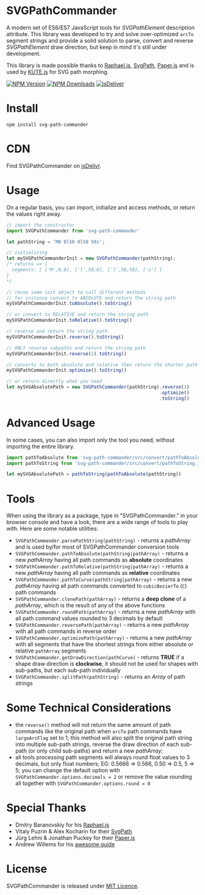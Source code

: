 # SVGPathCommander
A modern set of ES6/ES7 JavaScript tools for *SVGPathElement* description attribute. This library was developed to try and solve over-optimized `arcTo` segment strings and provide a solid solution to parse, convert and reverse *SVGPathElement* draw direction, but keep in mind it's still under development.

This library is made possible thanks to [Raphael.js](https://dmitrybaranovskiy.github.io/raphael/), [SvgPath](https://github.com/fontello/svgpath), [Paper.js](https://github.com/paperjs/paper.js/) and is used by [KUTE.js](https://github.com/thednp/kute.js) for SVG path morphing.

[![NPM Version](https://img.shields.io/npm/v/svg-path-commander.svg?style=flat-square)](https://www.npmjs.com/package/svg-path-commander)
[![NPM Downloads](https://img.shields.io/npm/dm/svg-path-commander.svg?style=flat-square)](http://npm-stat.com/charts.html?svg-path-commander)
[![jsDeliver](https://data.jsdelivr.com/v1/package/npm/svg-path-commander/badge)](https://www.jsdelivr.com/package/npm/svg-path-commander)

# Install

```
npm install svg-path-commander
```

# CDN

Find SVGPathCommander on [jsDelivr](https://www.jsdelivr.com/package/npm/svg-path-commander).

# Usage

On a regular basis, you can import, initialize and access methods, or return the values right away.

```js
// import the constructor
import SVGPathCommander from 'svg-path-commander'

let pathString = 'M0 0l50 0l50 50z';

// initializing
let mySVGPathCommanderInit = new SVGPathCommander(pathString);
/* returns => {
  segments: [ ['M',0,0], ['l',50,0], ['l',50,50], ['z'] ]
}
*/

// reuse same init object to call different methods
// for instance convert to ABSOLUTE and return the string path
mySVGPathCommanderInit.toAbsolute().toString()

// or convert to RELATIVE and return the string path
mySVGPathCommanderInit.toRelative().toString()

// reverse and return the string path
mySVGPathCommanderInit.reverse().toString()

// ONLY reverse subpaths and return the string path
mySVGPathCommanderInit.reverse(1).toString()

// converts to both absolute and relative then return the shorter path string
mySVGPathCommanderInit.optimize().toString()

// or return directly what you need
let mySVGAbsolutePath = new SVGPathCommander(pathString).reverse(1)
                                                        .optimize()
                                                        .toString()
```

# Advanced Usage

In some cases, you can also import only the tool you need, without importing the entire library.

```js
import pathToAbsolute from 'svg-path-commander/src/convert/pathToAbsolute.js'
import pathToString from 'svg-path-commander/src/convert/pathToString.js'

let mySVGAbsolutePath = pathToString(pathToAbsolute(pathString))
```

# Tools
When using the library as a package, type in "SVGPathCommander." in your browser console and have a look, there are a wide range of tools to play with. Here are some notable utilities:

* `SVGPathCommander.parsePathString(pathString)` - returns a *pathArray* and is used by/for most of SVGPathCommander conversion tools
* `SVGPathCommander.pathToAbsolute(pathString|pathArray)` - returns a new *pathArray* having all path commands as **absolute** coordinates
* `SVGPathCommander.pathToRelative(pathString|pathArray)` - returns a new *pathArray* having all path commands as **relative** coordinates
* `SVGPathCommander.pathToCurve(pathString|pathArray)` - returns a new *pathArray* having all path commands converted to `cubicBezierTo` (`C`) path commands
* `SVGPathCommander.clonePath(pathArray)` - returns a **deep clone** of a *pathArray*, which is the result of any of the above functions
* `SVGPathCommander.roundPath(pathArray)` - returns a new *pathArray* with all path command values rounded to 3 decimals by default
* `SVGPathCommander.reversePath(pathArray)` - returns a new *pathArray* with all path commands in reverse order
* `SVGPathCommander.optimizePath(pathArray)` - returns a new *pathArray* with all segments that have the shortest strings from either absolute or relative `pathArray` segments
* `SVGPathCommander.getDrawDirection(pathCurve)` - returns **TRUE** if a shape draw direction is **clockwise**, it should not be used for shapes with sub-paths, but each sub-path individually
* `SVGPathCommander.splitPath(pathString)` - returns an *Array* of path strings

# Some Technical Considerations
* the `reverse()` method will not return the same amount of path commands like the original path when `arcTo` path commands have `largeArcFlag` set to 1; this method will also split the original path string into multiple sub-path strings, reverse the draw direction of each sub-path (or only child sub-paths) and return a new *pathArray*;
* all tools processing path segments will always round float values to 3 decimals, but only float numbers; EG: 0.5666 => 0.566, 0.50 => 0.5, 5 => 5; you can change the default option with `SVGPathCommander.options.decimals = 2` or remove the value rounding all together with `SVGPathCommander.options.round = 0`


# Special Thanks

* Dmitry Baranovskiy for his [Raphael.js](https://dmitrybaranovskiy.github.io/raphael/)
* Vitaly Puzrin & Alex Kocharin for their [SvgPath](https://github.com/fontello/svgpath)
* Jürg Lehni & Jonathan Puckey for their [Paper.js](https://github.com/paperjs/paper.js/)
* Andrew Willems for his [awesome guide](https://stackoverflow.com/users/5218951/andrew-willems)

# License
SVGPathCommander is released under [MIT Licence](https://github.com/thednp/svg-path-commander/blob/master/LICENSE).